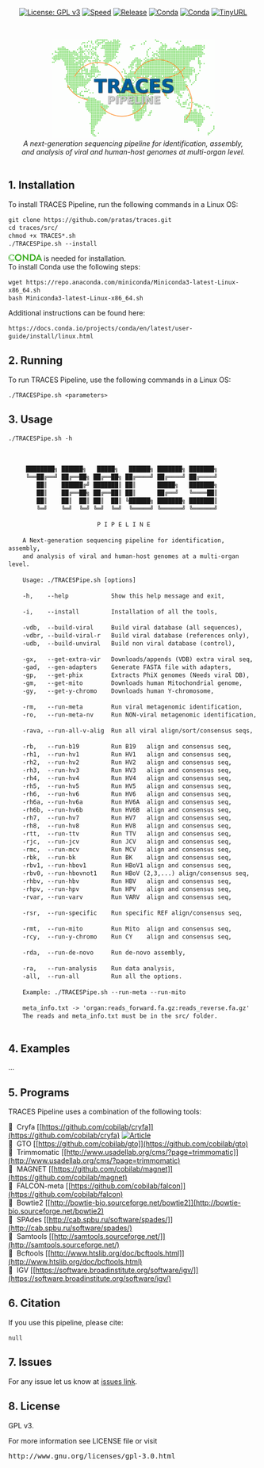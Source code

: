 <div align="center">
  
[![License: GPL v3](https://img.shields.io/badge/License-GPL%20v3-blue.svg)](LICENSE)
[![Speed](https://img.shields.io/static/v1.svg?label=Ultra-Fast&message=High%20speed%20performance&color=green)](#)
[![Release](https://img.shields.io/static/v1.svg?label=Release&message=v1.1.1&color=orange)](#)
[![Conda](https://img.shields.io/static/v1.svg?label=Conda&message=Bioconda&color=green)](#)
[![Conda](https://img.shields.io/static/v1.svg?label=Conda&message=Cobilab&color=green)](#)
[![TinyURL](https://img.shields.io/static/v1.svg?label=TinyURL&message=traces-pipe&color=blue)](https://tinyurl.com/traces-pipe)
<!--[![Build Status](https://travis-ci.org/pratas/traces.svg?branch=master)](https://travis-ci.org/pratas/traces)-->

</div>
<br>
<p align="center">
<img src="imgs/logo.png" alt="TRACES Pipeline" height="200" border="0" /><br>
<i>A next-generation sequencing pipeline for identification, assembly,<br> and analysis of viral and human-host genomes at multi-organ level.</i>
<br><br>

## 1. Installation ##

To install TRACES Pipeline, run the following commands in a Linux OS:
```
git clone https://github.com/pratas/traces.git
cd traces/src/
chmod +x TRACES*.sh
./TRACESPipe.sh --install
```
<img src="imgs/conda_logo.png" alt="CONDA" height="14" border="0" /> is needed for installation.<br>
To install Conda use the following steps:
```
wget https://repo.anaconda.com/miniconda/Miniconda3-latest-Linux-x86_64.sh
bash Miniconda3-latest-Linux-x86_64.sh
```
Additional instructions can be found here:
```
https://docs.conda.io/projects/conda/en/latest/user-guide/install/linux.html
```


## 2. Running ##

To run TRACES Pipeline, use the following commands in a Linux OS:
```
./TRACESPipe.sh <parameters>
```

## 3. Usage ##

```
./TRACESPipe.sh -h
```

```                                                     
                                                                
                                                              
     ████████╗ ██████╗   █████╗   ██████╗ ███████╗ ███████╗         
     ╚══██╔══╝ ██╔══██╗ ██╔══██╗ ██╔════╝ ██╔════╝ ██╔════╝         
        ██║    ██████╔╝ ███████║ ██║      █████╗   ███████╗         
        ██║    ██╔══██╗ ██╔══██║ ██║      ██╔══╝   ╚════██║         
        ██║    ██║  ██║ ██║  ██║ ╚██████╗ ███████╗ ███████║         
        ╚═╝    ╚═╝  ╚═╝ ╚═╝  ╚═╝  ╚═════╝ ╚══════╝ ╚══════╝         
                                                                
                         P I P E L I N E                            
                                                                
    A Next-generation sequencing pipeline for identification, assembly,
    and analysis of viral and human-host genomes at a multi-organ level.
                                                                
    Usage: ./TRACESPipe.sh [options]                             
                                                                
    -h,    --help            Show this help message and exit,     
                                                                  
    -i,    --install         Installation of all the tools,       
                                                                  
    -vdb,  --build-viral     Build viral database (all sequences), 
    -vdbr, --build-viral-r   Build viral database (references only),  
    -udb,  --build-unviral   Build non viral database (control),  
                                                                  
    -gx,   --get-extra-vir   Downloads/appends (VDB) extra viral seq, 
    -gad,  --gen-adapters    Generate FASTA file with adapters,   
    -gp,   --get-phix        Extracts PhiX genomes (Needs viral DB),  
    -gm,   --get-mito        Downloads human Mitochondrial genome,
    -gy,   --get-y-chromo    Downloads human Y-chromosome,        
                                                                  
    -rm,   --run-meta        Run viral metagenomic identification,    
    -ro,   --run-meta-nv     Run NON-viral metagenomic identification,   
                                                                  
    -rava, --run-all-v-alig  Run all viral align/sort/consensus seqs,    
                                                                 
    -rb,   --run-b19         Run B19   align and consensus seq,    
    -rh1,  --run-hv1         Run HV1   align and consensus seq,    
    -rh2,  --run-hv2         Run HV2   align and consensus seq,    
    -rh3,  --run-hv3         Run HV3   align and consensus seq,    
    -rh4,  --run-hv4         Run HV4   align and consensus seq,    
    -rh5,  --run-hv5         Run HV5   align and consensus seq,    
    -rh6,  --run-hv6         Run HV6   align and consensus seq,    
    -rh6a, --run-hv6a        Run HV6A  align and consensus seq,    
    -rh6b, --run-hv6b        Run HV6B  align and consensus seq,    
    -rh7,  --run-hv7         Run HV7   align and consensus seq,    
    -rh8,  --run-hv8         Run HV8   align and consensus seq,    
    -rtt,  --run-ttv         Run TTV   align and consensus seq,    
    -rjc,  --run-jcv         Run JCV   align and consensus seq,    
    -rmc,  --run-mcv         Run MCV   align and consensus seq,    
    -rbk,  --run-bk          Run BK    align and consensus seq,    
    -rbv1, --run-hbov1       Run HBoV1 align and consensus seq,    
    -rbv0, --run-hbovnot1    Run HBoV (2,3,...) align/consensus seq, 
    -rhbv, --run-hbv         Run HBV   align and consensus seq,    
    -rhpv, --run-hpv         Run HPV   align and consensus seq,    
    -rvar, --run-varv        Run VARV  align and consensus seq,    
                                                                 
    -rsr,  --run-specific    Run specific REF align/consensus seq, 
                                                                 
    -rmt,  --run-mito        Run Mito  align and consensus seq,   
    -rcy,  --run-y-chromo    Run CY    align and consensus seq,    
                                                                  
    -rda,  --run-de-novo     Run de-novo assembly,               
                                                                 
    -ra,   --run-analysis    Run data analysis,                   
    -all,  --run-all         Run all the options.                 
                                                                
    Example: ./TRACESPipe.sh --run-meta --run-mito   
                                                                
    meta_info.txt -> 'organ:reads_forward.fa.gz:reads_reverse.fa.gz'  
    The reads and meta_info.txt must be in the src/ folder.     
 
```
## 4. Examples ##
...

## 5. Programs ##

TRACES Pipeline uses a combination of the following tools:

&#x1F49A;&nbsp; Cryfa [[https://github.com/cobilab/cryfa]](https://github.com/cobilab/cryfa)  [![Article](https://img.shields.io/static/v1.svg?label=View&message=Article&color=green)](https://doi.org/10.1093/bioinformatics/bty645) <br> 
&#x1F49A;&nbsp; GTO [[https://github.com/cobilab/gto]](https://github.com/cobilab/gto)<br>
&#x1F49A;&nbsp; Trimmomatic [[http://www.usadellab.org/cms/?page=trimmomatic]](http://www.usadellab.org/cms/?page=trimmomatic)<br>
&#x1F49A;&nbsp; MAGNET [[https://github.com/cobilab/magnet]](https://github.com/cobilab/magnet)<br>
&#x1F49A;&nbsp; FALCON-meta [[https://github.com/cobilab/falcon]](https://github.com/cobilab/falcon)<br>
&#x1F49A;&nbsp; Bowtie2 [[http://bowtie-bio.sourceforge.net/bowtie2]](http://bowtie-bio.sourceforge.net/bowtie2)<br>
&#x1F49A;&nbsp; SPAdes  [[http://cab.spbu.ru/software/spades/]](http://cab.spbu.ru/software/spades/)<br>
&#x1F49A;&nbsp; Samtools [[http://samtools.sourceforge.net/]](http://samtools.sourceforge.net/)<br>
&#x1F49A;&nbsp; Bcftools [[http://www.htslib.org/doc/bcftools.html]](http://www.htslib.org/doc/bcftools.html)<br>
&#x1F49A;&nbsp; IGV [[https://software.broadinstitute.org/software/igv/]](https://software.broadinstitute.org/software/igv/)<br>

## 6. Citation ##

If you use this pipeline, please cite:
```
null
```

## 7. Issues ##

For any issue let us know at [issues link](https://github.com/pratas/traces/issues).

## 8. License ##

GPL v3.

For more information see LICENSE file or visit
<pre>http://www.gnu.org/licenses/gpl-3.0.html</pre>

